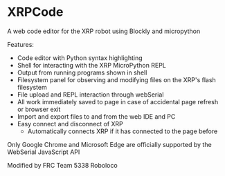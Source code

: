 # XRPCode

A web code editor for the XRP robot using Blockly and micropython

Features:
* Code editor with Python syntax highlighting
* Shell for interacting with the XRP MicroPython REPL
* Output from running programs shown in shell
* Filesystem panel for observing and modifying files on the XRP's flash filesystem
* File upload and REPL interaction through webSerial
* All work immediately saved to page in case of accidental page refresh or browser exit
* Import and export files to and from the web IDE and PC
* Easy connect and disconnect of XRP
    * Automatically connects XRP if it has connected to the page before

Only Google Chrome and Microsoft Edge are officially supported by the WebSerial JavaScript API

Modified by FRC Team 5338 Roboloco
